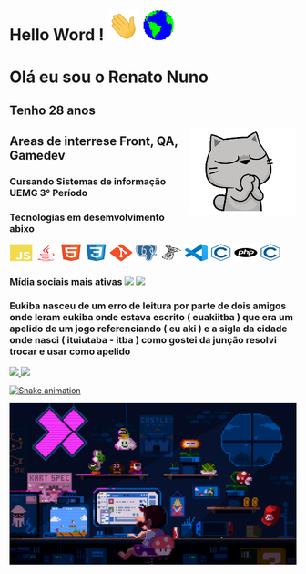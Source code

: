# Hello Word !   <img alt="Hi.gif" src=https://github.com/eukiba/img/blob/main/Hi.gif width="55">  <img  alt="Earth.gif" src=https://github.com/eukiba/img/raw/main/Earth.gif width="55">

# Olá eu sou o Renato Nuno 

## Tenho 28 anos 
  <img align="right" alt="Cat.gif" src="https://github.com/eukiba/img/blob/main/Pedido.gif" width="190" />

## Areas de interrese Front, QA, Gamedev
<div style="display: inline_block">
<h3> Cursando Sistemas de informação UEMG 3° Período </h3>
<h3> Tecnologias em desemvolvimento abixo </h3>
  <img alt="Eukiba-Js" height="30" width="40" src="https://raw.githubusercontent.com/devicons/devicon/master/icons/javascript/javascript-plain.svg">
  <img alt="Eukiba-Java" height="30" width="40" src="https://github.com/devicons/devicon/blob/master/icons/java/java-plain.svg">
  <img alt="Eukiba-HTML" height="30" width="40" src="https://raw.githubusercontent.com/devicons/devicon/master/icons/html5/html5-original.svg">
  <img alt="Eukiba-CSS" height="30" width="40" src="https://raw.githubusercontent.com/devicons/devicon/master/icons/css3/css3-original.svg">
  <img alt="Eukiba-Git" height="30" width="40" src="https://github.com/devicons/devicon/blob/master/icons/git/git-plain.svg">
  <img alt="Eukiba-PostgreSQl" height="30" width="40" src="https://github.com/devicons/devicon/blob/master/icons/postgresql/postgresql-plain.svg">
  <img alt="Eukiba-SQl" height="30" width="40" src="https://github.com/devicons/devicon/blob/master/icons/microsoftsqlserver/microsoftsqlserver-plain.svg">
  <img alt="Eukiba-Vs.code" height="30" width="40" src="https://github.com/devicons/devicon/blob/master/icons/vscode/vscode-original.svg">
  <img alt="Eukiba-Vs.code" height="30" width="40" src="https://github.com/devicons/devicon/blob/master/icons/c/c-line.svg">
  <img alt="Eukiba-Vs.code" height="30" width="40" src="https://github.com/devicons/devicon/blob/master/icons/php/php-plain.svg">
  <img alt="Eukiba-Vs.code" height="30" width="40" src="https://github.com/devicons/devicon/blob/master/icons/c/c-line.svg">
</div>

### Mídia sociais mais ativas  <a href="https://www.linkedin.com/in/renato-nuno-itba" target="_blank"><img src="https://img.shields.io/badge/-LinkedIn-%230077B5?style=for-the-badge&logo=linkedin&logoColor=white" target="_blank"></a>  <a href="https://instagram.com/renatiitba" target="_blank"><img src="https://img.shields.io/badge/-Instagram-%23E4405F?style=for-the-badge&logo=instagram&logoColor=white" target="_blank"></a> 

### Eukiba nasceu de um erro de leitura por parte de dois amigos onde leram eukiba onde estava escrito ( euakiitba ) que era um apelido de um jogo referenciando ( eu aki ) e a sigla da cidade onde nasci ( ituiutaba - itba ) como gostei da junção resolvi trocar e usar como apelido

  <a href="https://github.com/eukiba">
  <img src="https://github-readme-stats.vercel.app/api?username=eukiba&theme=chartreuse-dark&show_icons=true"/>
  <img src="https://github-readme-stats.vercel.app/api/top-langs/?username=eukiba&layout=compact&langs_count=7&theme=chartreuse-dark"/>

 ![Snake animation](https://github.com/eukiba/eukiba/blob/output/github-contribution-grid-snake.svg)

<img src=https://github.com/eukiba/img/blob/main/mario.gif >
